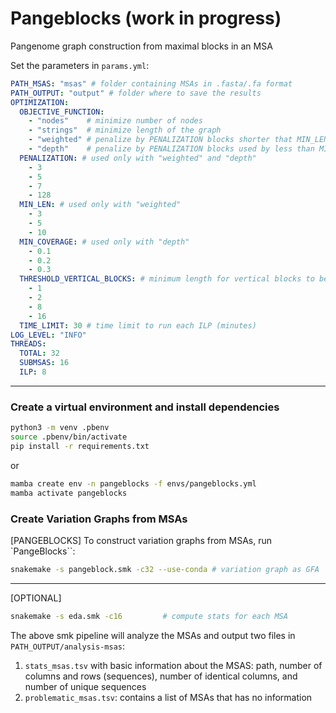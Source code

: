 # Pangeblocks (work in progress)
Pangenome graph construction from maximal blocks in an MSA 

Set the parameters in `params.yml`:
```yaml
PATH_MSAS: "msas" # folder containing MSAs in .fasta/.fa format
PATH_OUTPUT: "output" # folder where to save the results
OPTIMIZATION:
  OBJECTIVE_FUNCTION:
    - "nodes"    # minimize number of nodes 
    - "strings"  # minimize length of the graph
    - "weighted" # penalize by PENALIZATION blocks shorter that MIN_LEN (other blocks cost=1)
    - "depth"    # penalize by PENALIZATION blocks used by less than MIN_COVERAGE (other blocks cost=1)
  PENALIZATION: # used only with "weighted" and "depth"
    - 3
    - 5
    - 7 
    - 128
  MIN_LEN: # used only with "weighted"
    - 3
    - 5
    - 10   
  MIN_COVERAGE: # used only with "depth"
    - 0.1
    - 0.2
    - 0.3
  THRESHOLD_VERTICAL_BLOCKS: # minimum length for vertical blocks to be fixed in the optimal solution
    - 1
    - 2
    - 8
    - 16
  TIME_LIMIT: 30 # time limit to run each ILP (minutes)
LOG_LEVEL: "INFO"
THREADS: 
  TOTAL: 32
  SUBMSAS: 16
  ILP: 8
```
___

### Create a virtual environment and install dependencies
```bash
python3 -m venv .pbenv
source .pbenv/bin/activate
pip install -r requirements.txt
```

or
```bash
mamba create env -n pangeblocks -f envs/pangeblocks.yml
mamba activate pangeblocks
```

### Create Variation Graphs from MSAs

[PANGEBLOCKS]
To construct variation graphs from MSAs, run `PangeBlocks``:
```bash
snakemake -s pangeblock.smk -c32 --use-conda # variation graph as GFA
```
___
[OPTIONAL]
```bash
snakemake -s eda.smk -c16         # compute stats for each MSA
```
The above smk pipeline will analyze the MSAs and output two files in `PATH_OUTPUT/analysis-msas`:
1. `stats_msas.tsv` with basic information about the MSAS: path, number of columns and rows (sequences), number of identical columns, and number of unique sequences
2. `problematic_msas.tsv`: contains a list of MSAs that has no information
